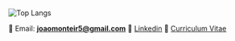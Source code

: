 <br>    ![Top Langs](https://github-readme-stats.vercel.app/api/top-langs/?username=joaomonteir0&show_icons=true&theme=radical)

🔸 Email: **joaomonteir5@gmail.com**
🔸 [Linkedin](https://www.linkedin.com/in/joaomonteiro02/)
🔸 [Curriculum Vitae](https://drive.google.com/file/d/1YS6XQ-usQGffFwt_jIXi3Mha1MEPmq-l/view?usp=sharing)
 
